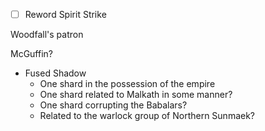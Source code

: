 - [ ] Reword Spirit Strike

Woodfall's patron


McGuffin?
- Fused Shadow
	- One shard in the possession of the empire
	- One shard related to Malkath in some manner?
	- One shard corrupting the Babalars?
	- Related to the warlock group of Northern Sunmaek?